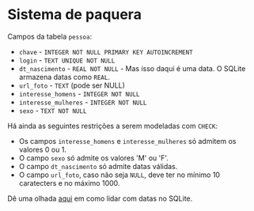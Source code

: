 # Sistema de paquera

Campos da tabela `pessoa`:

* `chave` - `INTEGER NOT NULL PRIMARY KEY AUTOINCREMENT`
* `login` - `TEXT UNIQUE NOT NULL`
* `dt_nascimento` - `REAL NOT NULL` - Mas isso daqui é uma data. O SQLite armazena datas como `REAL`.
* `url_foto` - `TEXT` (pode ser NULL)
* `interesse_homens` - `INTEGER NOT NULL`
* `interesse_mulheres` - `INTEGER NOT NULL`
* `sexo` - `TEXT NOT NULL`

Há ainda as seguintes restrições a serem modeladas com `CHECK`:

* Os campos `interesse_homens` e `interesse_mulheres` só admitem os valores 0 ou 1.
* O campo `sexo` só admite os valores 'M' ou 'F'.
* O campo `dt_nascimento` só admite datas válidas.
* O campo `url_foto`, caso não seja `NULL`, deve ter no mínimo 10 caratecters e no máximo 1000.

Dê uma olhada [aqui](https://www.sqlitetutorial.net/sqlite-date/) em como lidar com datas no SQLite.
